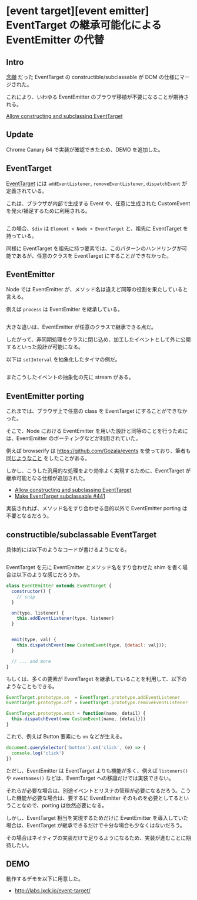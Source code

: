 # [event target][event emitter] EventTarget の継承可能化による EventEmitter の代替

## Intro

[念願](https://twitter.com/Jxck_/status/826004140211843072) だった EventTarget の constructible/subclassable が DOM の仕様にマージされた。

これにより、いわゆる EventEmitter のブラウザ移植が不要になることが期待される。

[Allow constructing and subclassing EventTarget](https://github.com/whatwg/dom/commit/c4c1c8b47340a1e5ecc1a07670927b831f240586)


## Update

Chrome Canary 64 で実装が確認できたため、DEMO を追加した。


## EventTarget

[EventTarget](https://dom.spec.whatwg.org/#interface-eventtarget) には `addEventListener`, `removeEventListener`, `dispatchEvent` が定義されている。

これは、ブラウザが内部で生成する Event や、任意に生成された CustomEvent を発火/補足するために利用される。

```js:et.js
```

この場合、`$div` は `Element < Node < EventTarget` と、祖先に EventTarget を持っている。

同様に EventTarget を祖先に持つ要素では、このパターンのハンドリングが可能であるが、任意のクラスを EventTarget にすることができなかった。


## EventEmitter

Node では EventEmitter が、メソッド名は違えど同等の役割を果たしていると言える。

例えば `process` は EventEmitter を継承している。

```js:ee.js
```

大きな違いは、EventEmitter が任意のクラスで継承できる点だ。

したがって、非同期処理をクラスに閉じ込め、加工したイベントとして外に公開するといった設計が可能になる。

以下は `setInterval` を抽象化したタイマの例だ。

```js:timer-ee.js
```

またこうしたイベントの抽象化の先に stream がある。


## EventEmitter porting

これまでは、ブラウザ上で任意の class を EventTarget にすることができなかった。

そこで、Node における EventEmitter を用いた設計と同等のことを行うためには、EventEmitter のポーティングなどが利用されていた。

例えば browserify は https://github.com/Gozala/events を使っており、筆者も [同じようなこと](https://github.com/jxck/events) をしたことがある。

しかし、こうした汎用的な処理をより効率よく実現するために、EventTarget が継承可能となる仕様が追加された。

- [Allow constructing and subclassing EventTarget](https://github.com/whatwg/dom/commit/c4c1c8b47340a1e5ecc1a07670927b831f240586)
- [Make EventTarget subclassable #441](https://github.com/whatwg/dom/issues/441)

実装されれば、メソッド名をすり合わせる目的以外で EventEmitter porting は不要となるだろう。


## constructible/subclassable EventTarget

具体的には以下のようなコードが書けるようになる。

```js:timer-et.js
```

EventTarget を元に EventEmitter とメソッド名をすり合わせた shim を書く場合は以下のような感じだろうか。

```js
class EventEmitter extends EventTarget {
  constructor() {
    // snip
  }

  on(type, listener) {
    this.addEventListener(type, listener)
  }


  emit(type, val) {
    this.dispatchEvent(new CustomEvent(type, {detail: val}));
  }

  // ... and more
}
```

もしくは、多くの要素が EventTarget を継承していることを利用して、以下のようなこともできる。

```js
EventTarget.prototype.on  = EventTarget.prototype.addEventListener
EventTarget.prototype.off = EventTarget.prototype.removeEventListener

EventTarget.prototype.emit = function(name, detail) {
  this.dispatchEvent(new CustomEvent(name, {detail}))
}
```

これで、例えば Button 要素にも `on` などが生える。

```js
document.querySelector('button').on('click', (e) => {
  console.log('click')
})
```

ただし、EventEmitter は EventTarget よりも機能が多く、例えば `listeners()` や `eventNames()` などは、EventTarget への移譲だけでは実装できない。

それらが必要な場合は、別途イベントとリスナの管理が必要になるだろう。こうした機能が必要な場合は、要するに EventEmitter そのものを必要としてるということなので、porting は依然必要になる。

しかし、EventTarget 相当を実現するためだけに EventEmitter を導入していた場合は、EventTarget が継承できるだけで十分な場合も少なくはないだろう。

その場合はネイティブの実装だけで足りるようになるため、実装が進むことに期待したい。


## DEMO

動作するデモを以下に用意した。

- http://labs.jxck.io/event-target/